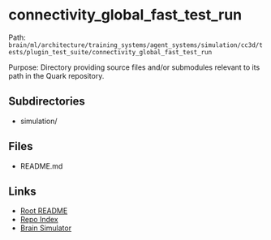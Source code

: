 # connectivity_global_fast_test_run

Path: `brain/ml/architecture/training_systems/agent_systems/simulation/cc3d/tests/plugin_test_suite/connectivity_global_fast_test_run`

Purpose: Directory providing source files and/or submodules relevant to its path in the Quark repository.

## Subdirectories
- simulation/

## Files
- README.md

## Links
- [Root README](../../../../../../../../../README.md)
- [Repo Index](../../../../../../../../../repo_index.json)
- [Brain Simulator](../../../../../../../../../brain/architecture/brain_simulator.py)
